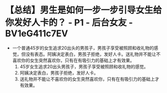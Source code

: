 # 【总结】男生是如何一步一步引导女生给你发好人卡的？ - P1 - 后台女友 - BV1eG411c7EV

-   一个普通45岁的女生追求20出头的男孩子，男孩子享受被照顾和收礼物的感觉，但没有表态。阿姨决定表白，男孩子拒绝，发好人卡。送礼物并不能让不喜欢你的女生突然喜欢你，只有在有吸引力的基础上才有效果。
    1.  45岁女生追求20出头男孩子，男孩子享受被照顾和收礼物的感觉。
    2.  阿姨决定表白，男孩子拒绝，发好人卡。
    3.  送礼物并不能让不喜欢你的女生突然喜欢你，只有在有吸引力的基础上才有效果。